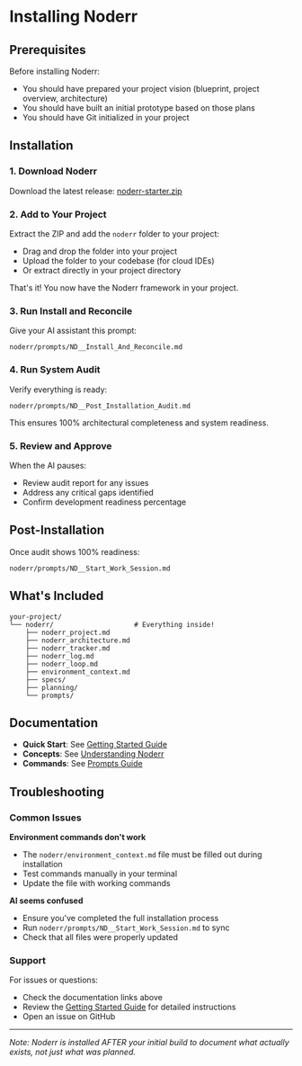 # Installing Noderr

## Prerequisites

Before installing Noderr:
- You should have prepared your project vision (blueprint, project overview, architecture)
- You should have built an initial prototype based on those plans
- You should have Git initialized in your project

## Installation

### 1. Download Noderr

Download the latest release: [noderr-starter.zip](https://github.com/kaithoughtarchitect/noderr/releases/latest/download/noderr-starter.zip)

### 2. Add to Your Project

Extract the ZIP and add the `noderr` folder to your project:
- Drag and drop the folder into your project
- Upload the folder to your codebase (for cloud IDEs)
- Or extract directly in your project directory

That's it! You now have the Noderr framework in your project.

### 3. Run Install and Reconcile
Give your AI assistant this prompt:
```
noderr/prompts/ND__Install_And_Reconcile.md
```

### 4. Run System Audit
Verify everything is ready:
```
noderr/prompts/ND__Post_Installation_Audit.md
```
This ensures 100% architectural completeness and system readiness.

### 5. Review and Approve
When the AI pauses:
- Review audit report for any issues
- Address any critical gaps identified
- Confirm development readiness percentage

## Post-Installation
Once audit shows 100% readiness:
```
noderr/prompts/ND__Start_Work_Session.md
```

## What's Included

```
your-project/
└── noderr/                    # Everything inside!
    ├── noderr_project.md
    ├── noderr_architecture.md
    ├── noderr_tracker.md
    ├── noderr_log.md
    ├── noderr_loop.md
    ├── environment_context.md
    ├── specs/
    ├── planning/
    └── prompts/
```

## Documentation

- **Quick Start**: See [Getting Started Guide](./noderr/docs/noderr_getting_started.md)
- **Concepts**: See [Understanding Noderr](./noderr/docs/understanding-noderr.md)
- **Commands**: See [Prompts Guide](./noderr/docs/noderr_prompts_guide.md)

## Troubleshooting

### Common Issues

**Environment commands don't work**
- The `noderr/environment_context.md` file must be filled out during installation
- Test commands manually in your terminal
- Update the file with working commands

**AI seems confused**
- Ensure you've completed the full installation process
- Run `noderr/prompts/ND__Start_Work_Session.md` to sync
- Check that all files were properly updated

### Support

For issues or questions:
- Check the documentation links above
- Review the [Getting Started Guide](./noderr/docs/noderr_getting_started.md) for detailed instructions
- Open an issue on GitHub

---

*Note: Noderr is installed AFTER your initial build to document what actually exists, not just what was planned.*
